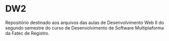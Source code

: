 # DW2
Repositório destinado aos arquivos das aulas de Desenvolvimento Web II do segundo semestre do curso de Desenvolvimento de Software Multiplaforma da Fatec de Registro.
